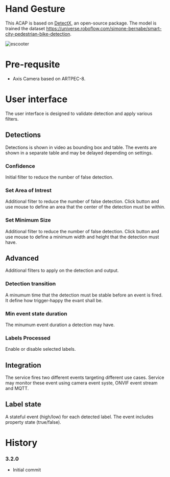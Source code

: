 # Hand Gesture

This ACAP is based on [DetectX](https://github.com/pandosme/DetectX), an open-source package.
The model is trained the dataset https://universe.roboflow.com/simone-bernabe/smart-city-pedestrian-bike-detection.  

![escooter](https://raw.githubusercontent.com/pandosme/CityStreet/pictures/escooter.jpg)

# Pre-requsite
- Axis Camera based on ARTPEC-8.

# User interface
The user interface is designed to validate detection and apply various filters.

## Detections
Detections is shown in video as bounding box and table.  The events are shown in a separate table and may be delayed depending on settings.

### Confidence
Initial filter to reduce the number of false detection. 

### Set Area of Intrest
Additional filter to reduce the number of false detection. Click button and use mouse to define an area that the center of the detection must be within.

### Set Minimum Size
Additional filter to reduce the number of false detection. Click button and use mouse to define a minimum width and height that the detection must have.

## Advanced
Additional filters to apply on the detection and output.

### Detection transition
A minumum time that the detection must be stable before an event is fired.  It define how trigger-happy the evant shall be.

### Min event state duration
The minumum event duration a detection may have.  

### Labels Processed
Enable or disable selected labels.

## Integration
The service fires two different events targeting different use cases.  Service may monitor these event using camera event syste, ONVIF event stream and MQTT.
## Label state
A stateful event (high/low) for each detected label.  The event includes property state (true/false).  

# History

### 3.2.0
- Initial commit


